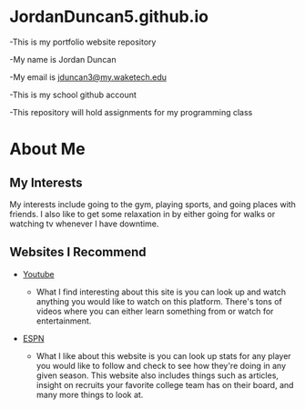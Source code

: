 # JordanDuncan5.github.io

-This is my portfolio website repository

-My name is Jordan Duncan 

-My email is jduncan3@my.waketech.edu

-This is my school github account

-This repository will hold assignments for my programming class

# About Me

## My Interests
 My interests include going to the gym, playing sports, and going places with friends. I also like to get some relaxation in by either going for walks or watching tv whenever I have downtime.

## Websites I Recommend
 
 * [Youtube](https://www.youtube.com)
   * What I find interesting about this site is you can look up and watch anything you would like to watch on this platform. There's tons of videos where you can either learn something from or watch for entertainment. 

* [ESPN](https://espn.com)
  * What I like about this website is you can look up stats for any player you would like to follow and check to see how they're doing in any given season. This website also includes things such as articles, insight on recruits your favorite college team has on their board, and many more things to look at.